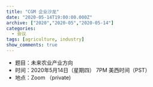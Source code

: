 ```yaml
---
title: "CGM 企业沙龙"
date: "2020-05-14T19:00:00.000Z"
archive: ["2020","2020-05","2020-05-14"]
categories:
  - 会议
tags: [agriculture, industry]
show_comments: true
---
```


- 题目：未来农业产业方向
- 时间：2020年5月14日（星期四） 7PM 美西时间（PST）
- 地点：Zoom （private)
